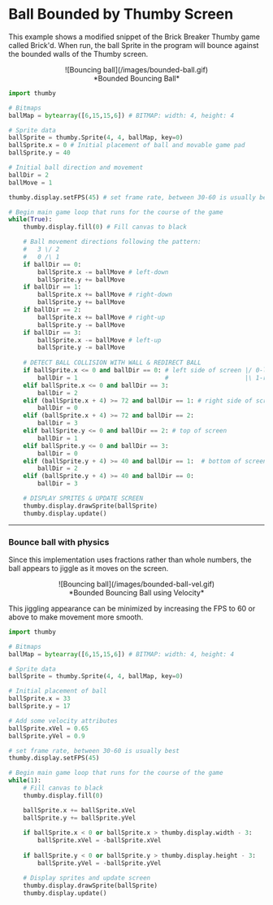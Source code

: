 # Ball Bounded by Thumby Screen

This example shows a modified snippet of the Brick Breaker Thumby game called Brick'd. When run, the ball Sprite in the program will bounce against the bounded walls of the Thumby screen. 

<center>
![Bouncing ball](/images/bounded-ball.gif)
</center>
<center>
*Bounded Bouncing Ball*
</center>



```py
import thumby

# Bitmaps
ballMap = bytearray([6,15,15,6]) # BITMAP: width: 4, height: 4

# Sprite data
ballSprite = thumby.Sprite(4, 4, ballMap, key=0)
ballSprite.x = 0 # Initial placement of ball and movable game pad
ballSprite.y = 40

# Initial ball direction and movement 
ballDir = 2
ballMove = 1

thumby.display.setFPS(45) # set frame rate, between 30-60 is usually best

# Begin main game loop that runs for the course of the game
while(True):
    thumby.display.fill(0) # Fill canvas to black

    # Ball movement directions following the pattern:
    #   3 \/ 2
    #   0 /\ 1
    if ballDir == 0: 
        ballSprite.x -= ballMove # left-down
        ballSprite.y += ballMove
    if ballDir == 1:
        ballSprite.x += ballMove # right-down
        ballSprite.y += ballMove
    if ballDir == 2:
        ballSprite.x += ballMove # right-up
        ballSprite.y -= ballMove
    if ballDir == 3:
        ballSprite.x -= ballMove # left-up
        ballSprite.y -= ballMove
        
    # DETECT BALL COLLISION WITH WALL & REDIRECT BALL
    if ballSprite.x <= 0 and ballDir == 0: # left side of screen |/ 0-ld, 2-ru
        ballDir = 1                        #                     |\ 1-rd, 3-lu
    elif ballSprite.x <= 0 and ballDir == 3: 
        ballDir = 2
    elif (ballSprite.x + 4) >= 72 and ballDir == 1: # right side of screen 
        ballDir = 0
    elif (ballSprite.x + 4) >= 72 and ballDir == 2: 
        ballDir = 3
    elif ballSprite.y <= 0 and ballDir == 2: # top of screen
        ballDir = 1
    elif ballSprite.y <= 0 and ballDir == 3: 
        ballDir = 0
    elif (ballSprite.y + 4) >= 40 and ballDir == 1:  # bottom of screen 
        ballDir = 2
    elif (ballSprite.y + 4) >= 40 and ballDir == 0: 
        ballDir = 3

    # DISPLAY SPRITES & UPDATE SCREEN
    thumby.display.drawSprite(ballSprite)
    thumby.display.update()
```

--- 

### Bounce ball with physics

Since this implementation uses fractions rather than whole numbers, the ball appears to jiggle as it moves on the screen.

<center>
![Bouncing ball](/images/bounded-ball-vel.gif)
</center>
<center>
*Bounded Bouncing Ball using Velocity*
</center>

 This jiggling appearance can be minimized by increasing the FPS to 60 or above to make movement more smooth.

```py
import thumby

# Bitmaps
ballMap = bytearray([6,15,15,6]) # BITMAP: width: 4, height: 4

# Sprite data
ballSprite = thumby.Sprite(4, 4, ballMap, key=0)

# Initial placement of ball
ballSprite.x = 33
ballSprite.y = 17

# Add some velocity attributes
ballSprite.xVel = 0.65
ballSprite.yVel = 0.9

# set frame rate, between 30-60 is usually best
thumby.display.setFPS(45)

# Begin main game loop that runs for the course of the game
while(1):
    # Fill canvas to black
    thumby.display.fill(0)

    ballSprite.x += ballSprite.xVel
    ballSprite.y += ballSprite.yVel
    
    if ballSprite.x < 0 or ballSprite.x > thumby.display.width - 3:
        ballSprite.xVel = -ballSprite.xVel
    
    if ballSprite.y < 0 or ballSprite.y > thumby.display.height - 3:
        ballSprite.yVel = -ballSprite.yVel

    # Display sprites and update screen
    thumby.display.drawSprite(ballSprite)
    thumby.display.update()
```